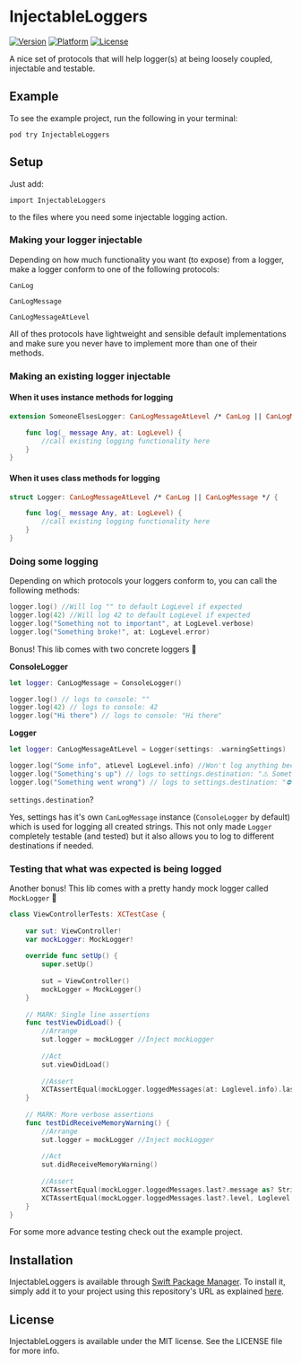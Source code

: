 # InjectableLoggers
 [![Version](http://img.shields.io/cocoapods/v/InjectableLoggers.svg?style=flat)](http://cocoapods.org/pods/Zoomy) [![Platform](http://img.shields.io/cocoapods/p/InjectableLoggers.svg?style=flat)](http://cocoapods.org/pods/Zoomy) [![License](http://img.shields.io/cocoapods/l/InjectableLoggers.svg?style=flat)](LICENSE)

A nice set of protocols that will help logger(s) at being loosely coupled, injectable and testable.

## Example

To see the example project, run the following in your terminal:

`pod try InjectableLoggers`

## Setup
Just add: 

`import InjectableLoggers`

to the files where you need some injectable logging action.

### Making your logger injectable

Depending on how much functionality you want (to expose) from a logger, make a logger conform to one of the following protocols:

`CanLog`

`CanLogMessage`

`CanLogMessageAtLevel`

All of thes protocols have lightweight and sensible default implementations and make sure you never have to implement more than one of their methods.

### Making an existing logger injectable

#### When it uses instance methods for logging

```swift
extension SomeoneElsesLogger: CanLogMessageAtLevel /* CanLog || CanLogMessage */ {

	func log(_ message Any, at: LogLevel) {
		//call existing logging functionality here
	}
}
```

#### When it uses class methods for logging

```swift
struct Logger: CanLogMessageAtLevel /* CanLog || CanLogMessage */ {

	func log(_ message Any, at: LogLevel) {
		//call existing logging functionality here
	}
}
```

### Doing some logging

Depending on which protocols your loggers conform to, you can call the following methods:

```swift
logger.log() //Will log "" to default LogLevel if expected
logger.log(42) //Will log 42 to default LogLevel if expected
logger.log("Something not to important", at LogLevel.verbose)
logger.log("Something broke!", at: LogLevel.error)
```

Bonus! This lib comes with two concrete loggers 🎉

**ConsoleLogger**

```swift
let logger: CanLogMessage = ConsoleLogger()

logger.log() // logs to console: ""
logger.log(42) // logs to console: 42
logger.log("Hi there") // logs to console: "Hi there"
```

**Logger**

```swift
let logger: CanLogMessageAtLevel = Logger(settings: .warningSettings)

logger.log("Some info", atLevel LogLevel.info) //Won't log anything because of settings
logger.log("Something's up") // logs to settings.destination: "⚠️ Something's up"
logger.log("Something went wrong") // logs to settings.destination: "⛔️ Something's up"
```

`settings.destination`?

Yes, settings has it's own `CanLogMessage` instance (`ConsoleLogger` by default) which is used for logging all created strings. This not only made `Logger` completely testable (and tested) but it also allows you to log to different destinations if needed.


### Testing that what was expected is being logged
Another bonus! This lib comes with a pretty handy mock logger called `MockLogger` 🎉

```swift
class ViewControllerTests: XCTestCase {
    
    var sut: ViewController!
    var mockLogger: MockLogger!
    
    override func setUp() {
        super.setUp()
        
        sut = ViewController()
        mockLogger = MockLogger()
    }
    
    // MARK: Single line assertions
    func testViewDidLoad() {
        //Arrange
        sut.logger = mockLogger //Inject mockLogger
        
        //Act
        sut.viewDidLoad()
        
        //Assert
        XCTAssertEqual(mockLogger.loggedMessages(at: Loglevel.info).last?.message as? String, "viewDidLoad()")
    }
    
    // MARK: More verbose assertions
    func testDidReceiveMemoryWarning() {
        //Arrange
        sut.logger = mockLogger //Inject mockLogger
        
        //Act
        sut.didReceiveMemoryWarning()
        
        //Assert
        XCTAssertEqual(mockLogger.loggedMessages.last?.message as? String, "didReceiveMemoryWarning()")
        XCTAssertEqual(mockLogger.loggedMessages.last?.level, Loglevel.warning)
    }
}
```

For some more advance testing check out the example project.

## Installation

InjectableLoggers is available through [Swift Package Manager](https://swift.org/package-manager/). To install it, simply add it to your project using this repository's URL as explained [here](https://developer.apple.com/documentation/xcode/adding_package_dependencies_to_your_app).

## License

InjectableLoggers is available under the MIT license. See the LICENSE file for more info.
